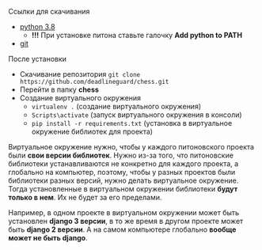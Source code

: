 Ссылки для скачивания
- [python 3.8](https://www.python.org/ftp/python/3.8.0/python-3.8.0-amd64.exe)
  - **!!!** При установке питона ставьте галочку **Add python to PATH**
- [git](https://github.com/git-for-windows/git/releases/download/v2.29.2.windows.3/Git-2.29.2.3-64-bit.exe)

После установки
- Скачивание репозитория `git clone https://github.com/deadlineguard/chess.git`
- Перейти в папку **chess**
- Создание виртуального окружения
  - `virtualenv .` (создание виртуального окружения)
  - `Scripts\activate` (запуск виртуального окружения в консоли)
  - `pip install -r requirements.txt` (установка в виртуальное окружение библиотек для проекта)

Виртуальное окружение нужно, чтобы у каждого питоновского проекта были **свои версии библиотек**.
Нужно из-за того, что питоновские библиотеки устанавливаются не конкретно для каждого проекта, а глобально
на компьютер, поэтому, чтобы у разных проектов были библиотеки разных версий, нужно делать виртуальное окружение.
Тогда установленные в виртуальном окружении библиотеки **будут только в нем**. Их не будет за его пределами.


Например, в одном проекте в виртуальном окружении может быть установлен **django 3 версии**, в то же время
в другом проекте может быть **django 2 версии**. А на самом компьютере глобально **вообще может не быть django**.
